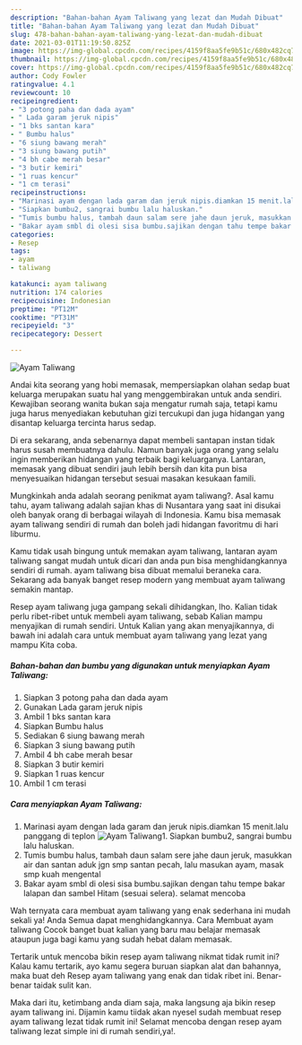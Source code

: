 ```yaml
---
description: "Bahan-bahan Ayam Taliwang yang lezat dan Mudah Dibuat"
title: "Bahan-bahan Ayam Taliwang yang lezat dan Mudah Dibuat"
slug: 478-bahan-bahan-ayam-taliwang-yang-lezat-dan-mudah-dibuat
date: 2021-03-01T11:19:50.825Z
image: https://img-global.cpcdn.com/recipes/4159f8aa5fe9b51c/680x482cq70/ayam-taliwang-foto-resep-utama.jpg
thumbnail: https://img-global.cpcdn.com/recipes/4159f8aa5fe9b51c/680x482cq70/ayam-taliwang-foto-resep-utama.jpg
cover: https://img-global.cpcdn.com/recipes/4159f8aa5fe9b51c/680x482cq70/ayam-taliwang-foto-resep-utama.jpg
author: Cody Fowler
ratingvalue: 4.1
reviewcount: 10
recipeingredient:
- "3 potong paha dan dada ayam"
- " Lada garam jeruk nipis"
- "1 bks santan kara"
- " Bumbu halus"
- "6 siung bawang merah"
- "3 siung bawang putih"
- "4 bh cabe merah besar"
- "3 butir kemiri"
- "1 ruas kencur"
- "1 cm terasi"
recipeinstructions:
- "Marinasi ayam dengan lada garam dan jeruk nipis.diamkan 15 menit.lalu panggang di teplon"
- "Siapkan bumbu2, sangrai bumbu lalu haluskan."
- "Tumis bumbu halus, tambah daun salam sere jahe daun jeruk, masukkan air dan santan aduk jgn smp santan pecah, lalu masukan ayam, masak smp kuah mengental"
- "Bakar ayam smbl di olesi sisa bumbu.sajikan dengan tahu tempe bakar lalapan dan sambel Hitam (sesuai selera). selamat mencoba"
categories:
- Resep
tags:
- ayam
- taliwang

katakunci: ayam taliwang 
nutrition: 174 calories
recipecuisine: Indonesian
preptime: "PT12M"
cooktime: "PT31M"
recipeyield: "3"
recipecategory: Dessert

---
```



![Ayam Taliwang](https://img-global.cpcdn.com/recipes/4159f8aa5fe9b51c/680x482cq70/ayam-taliwang-foto-resep-utama.jpg)

Andai kita seorang yang hobi memasak, mempersiapkan olahan sedap buat keluarga merupakan suatu hal yang menggembirakan untuk anda sendiri. Kewajiban seorang  wanita bukan saja mengatur rumah saja, tetapi kamu juga harus menyediakan kebutuhan gizi tercukupi dan juga hidangan yang disantap keluarga tercinta harus sedap.

Di era  sekarang, anda sebenarnya dapat membeli santapan instan tidak harus susah membuatnya dahulu. Namun banyak juga orang yang selalu ingin memberikan hidangan yang terbaik bagi keluarganya. Lantaran, memasak yang dibuat sendiri jauh lebih bersih dan kita pun bisa menyesuaikan hidangan tersebut sesuai masakan kesukaan famili. 



Mungkinkah anda adalah seorang penikmat ayam taliwang?. Asal kamu tahu, ayam taliwang adalah sajian khas di Nusantara yang saat ini disukai oleh banyak orang di berbagai wilayah di Indonesia. Kamu bisa memasak ayam taliwang sendiri di rumah dan boleh jadi hidangan favoritmu di hari liburmu.

Kamu tidak usah bingung untuk memakan ayam taliwang, lantaran ayam taliwang sangat mudah untuk dicari dan anda pun bisa menghidangkannya sendiri di rumah. ayam taliwang bisa dibuat memalui beraneka cara. Sekarang ada banyak banget resep modern yang membuat ayam taliwang semakin mantap.

Resep ayam taliwang juga gampang sekali dihidangkan, lho. Kalian tidak perlu ribet-ribet untuk membeli ayam taliwang, sebab Kalian mampu menyajikan di rumah sendiri. Untuk Kalian yang akan menyajikannya, di bawah ini adalah cara untuk membuat ayam taliwang yang lezat yang mampu Kita coba.

<!--inarticleads1-->

##### Bahan-bahan dan bumbu yang digunakan untuk menyiapkan Ayam Taliwang:

1. Siapkan 3 potong paha dan dada ayam
1. Gunakan  Lada garam jeruk nipis
1. Ambil 1 bks santan kara
1. Siapkan  Bumbu halus
1. Sediakan 6 siung bawang merah
1. Siapkan 3 siung bawang putih
1. Ambil 4 bh cabe merah besar
1. Siapkan 3 butir kemiri
1. Siapkan 1 ruas kencur
1. Ambil 1 cm terasi




<!--inarticleads2-->

##### Cara menyiapkan Ayam Taliwang:

1. Marinasi ayam dengan lada garam dan jeruk nipis.diamkan 15 menit.lalu panggang di teplon
<img src="https://img-global.cpcdn.com/steps/f21b804da5cb7a3e/160x128cq70/ayam-taliwang-langkah-memasak-1-foto.jpg" alt="Ayam Taliwang">1. Siapkan bumbu2, sangrai bumbu lalu haluskan.
1. Tumis bumbu halus, tambah daun salam sere jahe daun jeruk, masukkan air dan santan aduk jgn smp santan pecah, lalu masukan ayam, masak smp kuah mengental
1. Bakar ayam smbl di olesi sisa bumbu.sajikan dengan tahu tempe bakar lalapan dan sambel Hitam (sesuai selera). selamat mencoba




Wah ternyata cara membuat ayam taliwang yang enak sederhana ini mudah sekali ya! Anda Semua dapat menghidangkannya. Cara Membuat ayam taliwang Cocok banget buat kalian yang baru mau belajar memasak ataupun juga bagi kamu yang sudah hebat dalam memasak.

Tertarik untuk mencoba bikin resep ayam taliwang nikmat tidak rumit ini? Kalau kamu tertarik, ayo kamu segera buruan siapkan alat dan bahannya, maka buat deh Resep ayam taliwang yang enak dan tidak ribet ini. Benar-benar taidak sulit kan. 

Maka dari itu, ketimbang anda diam saja, maka langsung aja bikin resep ayam taliwang ini. Dijamin kamu tiidak akan nyesel sudah membuat resep ayam taliwang lezat tidak rumit ini! Selamat mencoba dengan resep ayam taliwang lezat simple ini di rumah sendiri,ya!.

